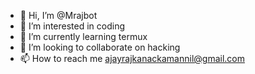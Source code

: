 - 👋 Hi, I’m @Mrajbot
- 👀 I’m interested in coding
- 🌱 I’m currently learning termux
- 💞️ I’m looking to collaborate on hacking
- 📫 How to reach me ajayrajkanackamannil@gmail.com

<!---
Mrajbot/Mrajbot is a ✨ special ✨ repository because its `README.md` (this file) appears on your GitHub profile.
You can click the Preview link to take a look at your changes.
--->
